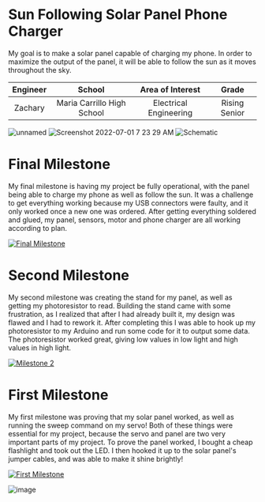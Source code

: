 ﻿# Sun Following Solar Panel Phone Charger
My goal is to make a solar panel capable of charging my phone. In order to maximize the output of the panel, it will be able to follow the sun as it moves throughout the sky.

| **Engineer** | **School** | **Area of Interest** | **Grade** |
|:--:|:--:|:--:|:--:|
| Zachary | Maria Carrillo High School | Electrical Engineering | Rising Senior

![unnamed](https://user-images.githubusercontent.com/107559808/176471329-6d9cc24b-a781-4f3f-9054-40c334f4d132.jpg)
![Screenshot 2022-07-01 7 23 29 AM](https://user-images.githubusercontent.com/107559808/176913226-b9ca126a-c025-4a7d-974c-29f07923e5cd.png)
![Schematic](https://user-images.githubusercontent.com/107559808/176446150-0b09fcec-88f7-4a55-bed6-eea0e26a928c.png)

# Final Milestone
My final milestone is having my project be fully operational, with the panel being able to charge my phone as well as follow the sun. It was a challenge to get everything working because my USB connectors were faulty, and it only worked once a new one was ordered. After getting everything soldered and glued, my panel, sensors, motor and phone charger are all working according to plan.

[![Final Milestone](https://res.cloudinary.com/marcomontalbano/image/upload/v1656425484/video_to_markdown/images/youtube--1AgnIt4nWs8-c05b58ac6eb4c4700831b2b3070cd403.jpg)](https://www.youtube.com/watch?v=1AgnIt4nWs8 "Milestone 3")

# Second Milestone
My second milestone was creating the stand for my panel, as well as getting my photoresistor to read. Building the stand came with some frustration, as I realized that after I had already built it, my design was flawed and I had to rework it. After completing this I was able to hook up my photoresistor to my Arduino and run some code for it to output some data. The photoresistor worked great, giving low values in low light and high values in high light.

[![Milestone 2](https://res.cloudinary.com/marcomontalbano/image/upload/v1656077319/video_to_markdown/images/youtube--9MuunznDPj0-c05b58ac6eb4c4700831b2b3070cd403.jpg)](https://youtu.be/9MuunznDPj0 "Milestone 2")

# First Milestone
  

My first milestone was proving that my solar panel worked, as well as running the sweep command on my servo! Both of these things were essential for my project, because the servo and panel are two very important parts of my project. To prove the panel worked, I bought a cheap flashlight and took out the LED. I then hooked it up to the solar panel's jumper cables, and was able to make it shine brightly!

[![First Milestone](https://res.cloudinary.com/marcomontalbano/image/upload/v1655738517/video_to_markdown/images/youtube--XqmFpu_RGnA-c05b58ac6eb4c4700831b2b3070cd403.jpg)](https://youtu.be/XqmFpu_RGnA "Milestone 1")

![image](https://user-images.githubusercontent.com/107559808/174310788-9a6bc3d9-c201-46d0-b00c-a1e15ff480f2.png)
